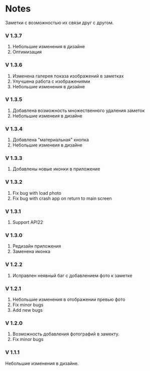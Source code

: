 <h1>Notes</h1>
Заметки с возможностью их связи друг с другом.

<h3>V 1.3.7</h3>
<p>
	<ol>
		<li>Небольшие изменения в дизайне</li>
		<li>Оптимизация</li>
	</ol>
</p>

<h3>V 1.3.6</h3>
<p>
	<ol>
		<li>Изменена галерея показа изображений в заметках</li>
		<li>Улучшена работа с изображениями</li>
		<li>Небольшие изменения в дизайне</li>
	</ol>
</p>

<h3>V 1.3.5</h3>
<p>
	<ol>
		<li>Добавлена возможность множественного удаления заметок</li>
		<li>Небольшие изменеия в дизайне</li>
	</ol>
</p>

<h3>V 1.3.4</h3>
<p>
	<ol>
		<li>Добавлена "материальная" кнопка</li>
		<li>Небольшие изменеия в дизайне</li>
	</ol>
</p>

<h3>V 1.3.3</h3>
<p>
	<ol>
		<li>Добавлены новые иконки в приложение</li>
	</ol>
</p>

<h3>V 1.3.2</h3>
<p>
	<ol>
		<li>Fix bug with load photo</li>
		<li>Fix bug with crash app on return to main screen</li>
	</ol>
</p>

<h3>V 1.3.1</h3>
<p>
	<ol>
		<li>Support API22</li>
	</ol>
</p>

<h3>V 1.3.0</h3>
<p>
	<ol>
		<li>Редизайн приложения</li>
		<li>Заменена иконка</li>
	</ol>
</p>

<h3>V 1.2.2</h3>
<p>
	<ol>
		<li>Исправлен неявный баг с добавлением фото к заметке</li>
	</ol>
</p>

<h3>V 1.2.1</h3>
<p>
	<ol>
		<li>Небольшие изменения в отображении превью фото</li>
		<li>Fix minor bugs</li>
		<li>Add new bugs</li>
	</ol>
</p>

<h3>V 1.2.0</h3>
<p>
	<ol>
		<li>Возможность добавления фотографий в замекту.</li>
		<li>Fix minor bugs</li>
	</ol>
</p>

<h3>V 1.1.1</h3>
<p>Небольшие изменения в дизайне.</p>
